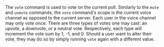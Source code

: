 The `vote` command is used to vote on the current poll. Similarly to the `mute` and `unmute` commands, the `vote` command's scope is the current voice channel as opposed to the current server. Each user in the voice channel may only vote once. There are three types of votes one may cast: an upvote, a downvote, or a neutral vote. Respectively, each type will increment the vote sum by 1, -1, and 0. Should a user want to alter their vote, they may do so by simply running `vote` again with a different value.